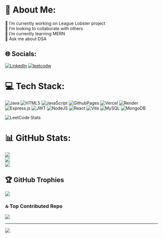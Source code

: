 # 💫 About Me:
🔭 I’m currently working on League Lobster project<br>👯 I’m looking to collaborate with others <br>🌱 I’m currently learning MERN<br>💬 Ask me about DSA<br>


## 🌐 Socials:
[![LinkedIn](https://img.shields.io/badge/LinkedIn-%230077B5.svg?logo=linkedin&logoColor=white)](https://linkedin.com/in/Vetrivel-k) 
[![leetcodw](https://img.shields.io/badge/LeetCode-%23FFA116.svg?logo=leetcode&logoColor=white)](https://leetcode.com/u/kvetrivel/) 

# 💻 Tech Stack:
![Java](https://img.shields.io/badge/java-%23ED8B00.svg?style=for-the-badge&logo=openjdk&logoColor=white) ![HTML5](https://img.shields.io/badge/html5-%23E34F26.svg?style=for-the-badge&logo=html5&logoColor=white) ![JavaScript](https://img.shields.io/badge/javascript-%23323330.svg?style=for-the-badge&logo=javascript&logoColor=%23F7DF1E) ![GithubPages](https://img.shields.io/badge/github%20pages-121013?style=for-the-badge&logo=github&logoColor=white) ![Vercel](https://img.shields.io/badge/vercel-%23000000.svg?style=for-the-badge&logo=vercel&logoColor=white) ![Render](https://img.shields.io/badge/Render-%46E3B7.svg?style=for-the-badge&logo=render&logoColor=white) ![Express.js](https://img.shields.io/badge/express.js-%23404d59.svg?style=for-the-badge&logo=express&logoColor=%2361DAFB) ![JWT](https://img.shields.io/badge/JWT-black?style=for-the-badge&logo=JSON%20web%20tokens) ![NodeJS](https://img.shields.io/badge/node.js-6DA55F?style=for-the-badge&logo=node.js&logoColor=white) ![React](https://img.shields.io/badge/react-%2320232a.svg?style=for-the-badge&logo=react&logoColor=%2361DAFB) ![Vite](https://img.shields.io/badge/vite-%23646CFF.svg?style=for-the-badge&logo=vite&logoColor=white) ![MySQL](https://img.shields.io/badge/mysql-4479A1.svg?style=for-the-badge&logo=mysql&logoColor=white) ![MongoDB](https://img.shields.io/badge/MongoDB-%234ea94b.svg?style=for-the-badge&logo=mongodb&logoColor=white)

![LeetCode Stats](https://leetcard.jacoblin.cool/kvetrivel?theme=dark&font=Karma)

# 📊 GitHub Stats:
![](https://github-readme-stats.vercel.app/api?username=imVetrivel&theme=dark&hide_border=false&include_all_commits=false&count_private=false)<br/>
![](https://github-readme-streak-stats.herokuapp.com/?user=imVetrivel&theme=dark&hide_border=false)<br/>
![](https://github-readme-stats.vercel.app/api/top-langs/?username=imVetrivel&theme=dark&hide_border=false&include_all_commits=false&count_private=false&layout=compact)

## 🏆 GitHub Trophies
![](https://github-profile-trophy.vercel.app/?username=imVetrivel&theme=radical&no-frame=false&no-bg=true&margin-w=4)

### 🔝 Top Contributed Repo
![](https://github-contributor-stats.vercel.app/api?username=imVetrivel&limit=5&theme=dark&combine_all_yearly_contributions=true)

---
[![](https://visitcount.itsvg.in/api?id=imVetrivel&icon=0&color=0)](https://visitcount.itsvg.in)
<!-- Proudly created with GPRM ( https://gprm.itsvg.in ) -->
